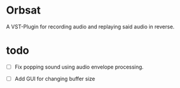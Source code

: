 # Orbsat

A VST-Plugin for recording audio and replaying said audio in reverse.

# todo

- [ ] Fix popping sound using audio envelope processing.
- [ ] Add GUI for changing buffer size

